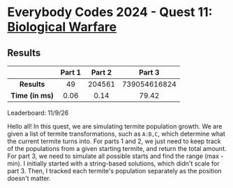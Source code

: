 # Everybody Codes 2024 - Quest 11: [Biological Warfare](https://everybody.codes/event/2024/quests/11)

## Results
|| **Part 1** | **Part 2** | **Part 3** |
|:--:|:---:|:---:|:---:|
| **Results** | 49 | 204561 | 739054616824 |
| **Time (in ms)** | 0.06 | 0.14 | 79.42 |

Leaderboard: 11/9/26

Hello all! In this quest, we are simulating termite population growth. We are given a list of termite transformations, such as `A:B,C`, which determine what the current termite turns into. For parts 1 and 2, we just need to keep track of the populations from a given starting termite, and return the total amount. For part 3, we need to simulate all possible starts and find the range (max - min). I initially started with a string-based solutions, which didn't scale for part 3. Then, I tracked each termite's population separately as the position doesn't matter.